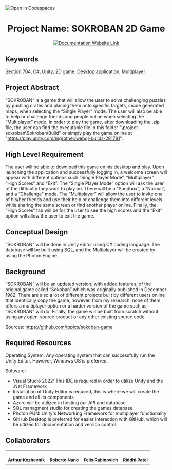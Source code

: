 ![Open in Codespaces](https://classroom.github.com/assets/open-in-codespaces-abfff4d4e15f9e1bd8274d9a39a0befe03a0632bb0f153d0ec72ff541cedbe34.svg)
<div align="center">

# Project Name: SOKROBAN 2D Game

[![Documentation Website Link](https://img.shields.io/badge/-Documentation%20Website-brightgreen)](https://capstone-projects-2022-fall.github.io/project-sokroban/)


</div>


## Keywords

Section 704, C#, Unity, 2D game, Desktop application, Multiplayer

## Project Abstract

“SOKROBAN” is a game that will allow the user to solve challenging puzzles by pushing crates and placing them onto specific targets, inside generated maps, when selecting the “Single Player” mode. The user will also be able to help or challenge friends and people online when selecting the “Multiplayer” mode. In order to play the game, after downloading the .zip file, the user can find the executable file in this folder "\project-sokroban\Sokroban\Build" or simply play the game online at "https://play.unity.com/mg/other/webgl-builds-281781".

## High Level Requirement

The user will be able to download this game on his desktop and play. Upon launching the application and successfully logging in, a welcome screen will appear with different options such “Single Player Mode”, “Multiplayer”, “High Scores” and “Exit”. The “Single Player Mode” option will ask the user of the difficulty they want to play on. There will be a "Sandbox", a “Normal”, and a “Challenge” mode.  The “Multiplayer” will allow the user to invite one of his/her friends and use their help or challenge them into different levels while sharing the same screen or find another player online. Finally, the “High Scores” tab will be for the user to see the high scores and the “Exit” option will allow the user to exit the game.

## Conceptual Design

“SOKROBAN” will be done in Unity editor using C# coding language. The database will be built using SQL, and the Multiplayer will be created by using the Photon Engine. 

## Background

“SOKROBAN” will be an updated version, with added features, of the original game called “Sokoban” which was originally published in December 1982. There are also a lot of different projects built by different users online that identically copy the game, however, from my research, none of them offers a multiplayer option or a harder version of the game such as “SOKROBAN” will do. Finally, the game will be built from scratch without using any open-source product or any other existing source code. 

Sources: https://github.com/topics/sokoban-game


## Required Resources

Operating System: Any operating system that can successfully run the Unity Editor. However, Windows OS is preferred. 

Software: 
 - Visual Studio 2022: This IDE is required in order to utilize Unity and the .Net Framework
 - Installation of Unity Editor is required, this is where we will create the game and all its components
 - Azure will be utilized in hosting our API and database
 - SQL managment studio for creating the games database
 - Photon PUN: Unity's Networking Framework for multiplayer functionality 
 - GitHub Desktop is preferred for easier interaction with GitHub, which will be utlized for documentation and version control.


## Collaborators

[//]: # ( readme: collaborators -start )
<table>
<tr>
    <td align="center">
        <a href="https://github.com/Gaben1025">
            <br />
            <sub><b>Arthur Kozhevnik</b></sub>
        </a>
    </td>
    <td align="center">
        <a href="https://github.com/robnano">
            <br />
            <sub><b>Roberto Nano</b></sub>
        </a>
    </td>
    </td>
    <td align="center">
        <a href="https://github.com/F-Rabinovich">
            <br />
            <sub><b>Felix Rabinovich</b></sub>
        </a>
    </td>
    </td>
    <td align="center">
        <a href="https://github.com/Tun92789">
            <br />
            <sub><b>Riddhi Patel</b></sub>
        </a>
    </td></tr>
</table>

[//]: # ( readme: collaborators -end )
